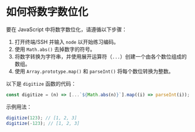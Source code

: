 # 如何将数字数位化

要在 JavaScript 中将数字数位化，请遵循以下步骤：

1. 打开终端/SSH 并输入 `node` 以开始练习编码。
2. 使用 `Math.abs()` 去掉数字的符号。
3. 将数字转换为字符串，并使用展开运算符（`...`）创建一个由各个数位组成的数组。
4. 使用 `Array.prototype.map()` 和 `parseInt()` 将每个数位转换为整数。

以下是 `digitize` 函数的代码：

```js
const digitize = (n) => [...`${Math.abs(n)}`].map((i) => parseInt(i));
```

示例用法：

```js
digitize(123); // [1, 2, 3]
digitize(-123); // [1, 2, 3]
```
